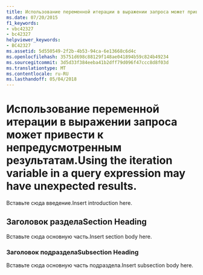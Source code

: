 ```yaml
---
title: Использование переменной итерации в выражении запроса может привести к непредусмотренным результатам.
ms.date: 07/20/2015
f1_keywords:
- vbc42327
- bc42327
helpviewer_keywords:
- BC42327
ms.assetid: 5d550549-2f2b-4b53-94ca-6e13668c6d4c
ms.openlocfilehash: 35751d698c88129f148ae041894b59c824b49234
ms.sourcegitcommit: 3d5d33f384eeba41b2dff79d096f47ccc8d8f03d
ms.translationtype: MT
ms.contentlocale: ru-RU
ms.lasthandoff: 05/04/2018
---
```

# <a name="using-the-iteration-variable-in-a-query-expression-may-have-unexpected-results"></a><span data-ttu-id="fa67e-102">Использование переменной итерации в выражении запроса может привести к непредусмотренным результатам.</span><span class="sxs-lookup"><span data-stu-id="fa67e-102">Using the iteration variable in a query expression may have unexpected results.</span></span>
<span data-ttu-id="fa67e-103">Вставьте сюда введение.</span><span class="sxs-lookup"><span data-stu-id="fa67e-103">Insert introduction here.</span></span>  
  
## <a name="section-heading"></a><span data-ttu-id="fa67e-104">Заголовок раздела</span><span class="sxs-lookup"><span data-stu-id="fa67e-104">Section Heading</span></span>  
 <span data-ttu-id="fa67e-105">Вставьте сюда основную часть.</span><span class="sxs-lookup"><span data-stu-id="fa67e-105">Insert section body here.</span></span>  
  
### <a name="subsection-heading"></a><span data-ttu-id="fa67e-106">Заголовок подраздела</span><span class="sxs-lookup"><span data-stu-id="fa67e-106">Subsection Heading</span></span>  
 <span data-ttu-id="fa67e-107">Вставьте сюда основную часть подраздела.</span><span class="sxs-lookup"><span data-stu-id="fa67e-107">Insert subsection body here.</span></span>
